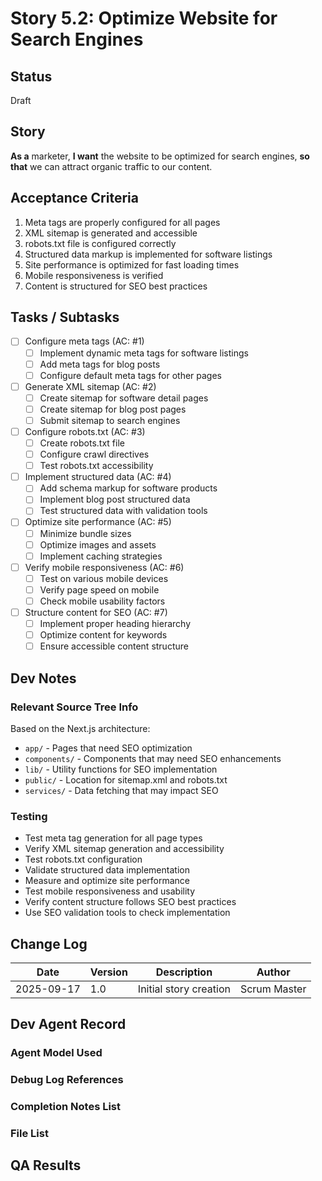 # Story 5.2: Optimize Website for Search Engines

## Status

Draft

## Story

**As a** marketer,
**I want** the website to be optimized for search engines,
**so that** we can attract organic traffic to our content.

## Acceptance Criteria

1. Meta tags are properly configured for all pages
2. XML sitemap is generated and accessible
3. robots.txt file is configured correctly
4. Structured data markup is implemented for software listings
5. Site performance is optimized for fast loading times
6. Mobile responsiveness is verified
7. Content is structured for SEO best practices

## Tasks / Subtasks

- [ ] Configure meta tags (AC: #1)
  - [ ] Implement dynamic meta tags for software listings
  - [ ] Add meta tags for blog posts
  - [ ] Configure default meta tags for other pages
- [ ] Generate XML sitemap (AC: #2)
  - [ ] Create sitemap for software detail pages
  - [ ] Create sitemap for blog post pages
  - [ ] Submit sitemap to search engines
- [ ] Configure robots.txt (AC: #3)
  - [ ] Create robots.txt file
  - [ ] Configure crawl directives
  - [ ] Test robots.txt accessibility
- [ ] Implement structured data (AC: #4)
  - [ ] Add schema markup for software products
  - [ ] Implement blog post structured data
  - [ ] Test structured data with validation tools
- [ ] Optimize site performance (AC: #5)
  - [ ] Minimize bundle sizes
  - [ ] Optimize images and assets
  - [ ] Implement caching strategies
- [ ] Verify mobile responsiveness (AC: #6)
  - [ ] Test on various mobile devices
  - [ ] Verify page speed on mobile
  - [ ] Check mobile usability factors
- [ ] Structure content for SEO (AC: #7)
  - [ ] Implement proper heading hierarchy
  - [ ] Optimize content for keywords
  - [ ] Ensure accessible content structure

## Dev Notes

### Relevant Source Tree Info
Based on the Next.js architecture:
- `app/` - Pages that need SEO optimization
- `components/` - Components that may need SEO enhancements
- `lib/` - Utility functions for SEO implementation
- `public/` - Location for sitemap.xml and robots.txt
- `services/` - Data fetching that may impact SEO

### Testing
- Test meta tag generation for all page types
- Verify XML sitemap generation and accessibility
- Test robots.txt configuration
- Validate structured data implementation
- Measure and optimize site performance
- Test mobile responsiveness and usability
- Verify content structure follows SEO best practices
- Use SEO validation tools to check implementation

## Change Log

| Date | Version | Description | Author |
| ---- | ------- | ----------- | ------ |
| 2025-09-17 | 1.0 | Initial story creation | Scrum Master |

## Dev Agent Record

### Agent Model Used

### Debug Log References

### Completion Notes List

### File List

## QA Results